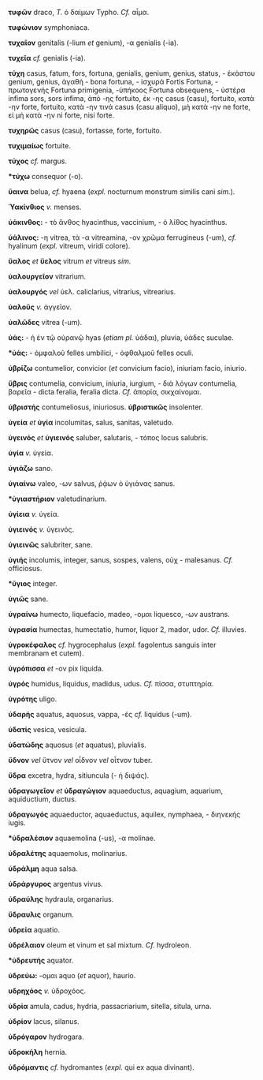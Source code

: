 **τυφῶν** draco, *Τ.* ὁ δαίμων Typho. *Cf.* αἷμα.

**τυφώνιον** symphoniaca.

**τυχαῖον** genitalis (-lium *et* genium), -α genialis (-ia).

**τυχεῖα** *cf.* genialis (-ia).

**τύχη** casus, fatum, fors, fortuna, genialis, genium, genius,
status, - ἑκάστου genium, genius, ἀγαθὴ - bona fortuna, - ἰσχυρά Fortis
Fortuna, - πρωτογενής Fortuna primigenia, -ὑπήκοος Fortuna obsequens, -
ὑστέρα infima sors, sors infima, ἀπὸ -ης fortuito, ἐκ -ης casus (casu),
fortuito, κατὰ -ην forte, fortuito, κατὰ -ην τινά casus (casu aliquo),
μὴ κατὰ -ην ne forte, εἰ μὴ κατὰ -ην ni forte, nisi forte.

**τυχηρῶς** casus (casu), fortasse, forte, fortuito.

**τυχιμαίως** fortuite.

**τύχος** *cf.* margus.

**\*τύχω** consequor (-o).

**ὕαινα** belua, *cf.* hyaena (*expl.* nocturnum monstrum similis cani
*sim.*).

**Ὑακίνθιος** *v.* menses.

**ὑάκινθος:** - τὸ ἄνθος hyacinthus, vaccinium, - ὁ λίθος hyacinthus.

**ὑάλινος:** -η vitrea, τὰ -α vitreamina, -ον χρῶμα ferrugineus (-um),
*cf.* hyalinum (*expl.* vitreum, viridi colore).

**ὕαλος** *et* **ὕελος** vitrum *et* vitreus *sim.*

**ὑαλουργεῖον** vitrarium.

**ὑαλουργός** *vel* ὑελ. caliclarius, vitrarius, vitrearius.

**ὑαλοῦς** *v.* ἀγγεῖον.

**ὑαλῶδες** vitrea (-um).

**ὑάς:** - ἡ ἐν τῷ οὐρανῷ hyas (*etiam pl.* ὑάδαι), pluvia, ὑάδες
suculae.

**\*ὑάς:** - ὀμφαλοῦ felles umbilici, - ὀφθαλμοῦ felles oculi.

**ὑβρίζω** contumelior, convicior (*et* convicium facio), iniuriam
facio, iniurio.

**ὕβρις** contumelia, convicium, iniuria, iurgium, - διὰ λόγων
contumelia, βαρεῖα - dicta feralia, feralia dicta. *Cf.* ἀπορία,
σικχαίνομαι.

**ὑβριστής** contumeliosus, iniuriosus. **ὑβριστικῶς** insolenter.

**ὑγεία** *et* **ὑγία** incolumitas, salus, sanitas, valetudo.

**ὑγεινός** *et* **ὑγιεινός** saluber, salutaris, - τόπος locus
salubris.

**ὑγία** *v.* ὑγεία.

**ὑγιάζω** sano.

**ὑγιαίνω** valeo, -ων salvus, ῥᾴων ὁ ὑγιάνας sanus.

**\*ὑγιαστήριον** valetudinarium.

**ὑγίεια** *v.* ὑγεία.

**ὑγιεινός** *v.* ὑγεινός.

**ὑγιεινῶς** salubriter, sane.

**ὑγιής** incolumis, integer, sanus, sospes, valens, οὐχ - malesanus.
*Cf.* officiosus.

**\*ὕγιος** integer.

**ὑγιῶς** sane.

**ὑγραίνω** humecto, liquefacio, madeo, -ομαι liquesco, -ων austrans.

**ὑγρασία** humectas, humectatio, humor, liquor 2, mador, udor. *Cf.*
illuvies.

**ὑγροκέφαλος** *cf.* hygrocephalus (*expl.* fagolentus sanguis inter
membranam et cutem).

**ὑγρόπισσα** *et* -ον pix liquida.

**ὑγρός** humidus, liquidus, madidus, udus. *Cf.* πίσσα, στυπτηρία.

**ὑγρότης** uligo.

**ὑδαρής** aquatus, aquosus, vappa, -ές *cf.* liquidus (-um).

**ὑδατίς** vesica, vesicula.

**ὑδατώδης** aquosus (*et* aquatus), pluvialis.

**ὕδνον** *vel* ὕτνον *vel* οἶδνον *vel* οἶτνον tuber.

**ὕδρα** excetra, hydra, sitiuncula (- ἡ διψάς).

**ὑδραγωγεῖον** *et* **ὑδραγώγιον** aquaeductus, aquagium, aquarium,
aquiductium, ductus.

**ὑδραγωγός** aquaeductor, aquaeductus, aquilex, nymphaea, - διηνεκής
iugis.

**\*ὑδραλέσιον** aquaemolina (-us), -α molinae.

**ὑδραλέτης** aquaemolus, molinarius.

**ὑδράλμη** aqua salsa.

**ὑδράργυρος** argentus vivus.

**ὑδραύλης** hydraula, organarius.

**ὕδραυλις** organum.

**ὑδρεία** aquatio.

**ὑδρέλαιον** oleum et vinum et sal mixtum. *Cf.* hydroleon.

**\*ὑδρευτής** aquator.

**ὑδρεύω:** -ομαι aquo (*et* aquor), haurio.

**υδρηχόος** *v.* ὑδροχόος.

**ὑδρία** amula, cadus, hydria, passacriarium, sitella, situla, urna.

**ὑδρίον** lacus, silanus.

**ὑδρόγαρον** hydrogara.

**ὑδροκήλη** hernia.

**ὑδρόμαντις** *cf.* hydromantes (*expl.* qui ex aqua divinant).
